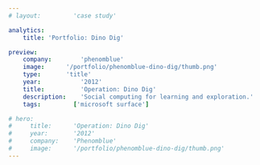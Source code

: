 ```yaml
---
# layout:         'case study'

analytics:
    title: 'Portfolio: Dino Dig'

preview:
    company:        'phenomblue'
    image:      '/portfolio/phenomblue-dino-dig/thumb.png'
    type:       'title'
    year:           '2012'
    title:          'Operation: Dino Dig'
    description:    'Social computing for learning and exploration.'
    tags:         ['microsoft surface']

# hero:
#     title:      'Operation: Dino Dig'
#     year:       '2012'
#     company:    'Phenomblue'
#     image:      '/portfolio/phenomblue-dino-dig/thumb.png'
---
```


<script setup>
    // import YouTubeVideo from '../../components/YouTubeVideo.vue'
    // import NewsList from '../../components/NewsList.vue'
    // import _ from 'lodash'
    // import { data as pressData } from '../../press/press.data'

    // const press = _.filter(pressData, ['project', 'PhenomlbueDinoDig'])
    import Page from './phenomblue-dino-dig.vue'
</script>
<Page></Page>
<!-- Operation: Dino Dig is a social learning and exploration experience. Utilizing Microsoft Surface 2.0, people use real-world tools to interact with the digital experience and with each other.

<YouTubeVideo src="https://www.youtube.com/embed/UGvu78DYris"></YouTubeVideo>

## News
<NewsList :data="press"></NewsList> -->